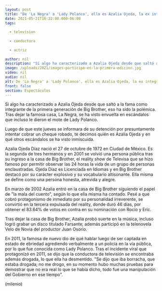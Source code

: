 ```yaml
---
layout: post
title: "De 'La Negra' a 'Lady Polanco', ella es Azalia Ojeda, la ex integrante de Big Brother detenida"
date: 2021-05-21T16:22:00.000-06:00
tags:
  
  - television
  
  - conductora
  
  - actriz
  
author: nil
description: "Si algo ha caracterizado a Azalia Ojeda desde que saltó a la fama como integrante de la primera generación de Big Brother, eso ha sido la polémica. "
image: /uploads/2021/images-participo-en-la-primera-edicion.jpg
video: nil
audio: nil
alt: De 'La Negra' a 'Lady Polanco', ella es Azalia Ojeda, la ex integrante de Big Brother detenida
front: false
section: Espectáculos
---
```


Si algo ha caracterizado a Azalia Ojeda desde que saltó a la fama como integrante de la primera generación de Big Brother, eso ha sido la polémica. Tras dejar la famosa casa, La Negra, se ha visto envuelta en escándalos que incluso le dieron el mote de Lady Polanco. 

Luego de que este jueves se informara de su detención por presuntamente intentar cobrar un cheque robado, te decimos quién es Azalia Ojeda y en qué otros escándalos se ha visto inmiscuida. 

Azalia Ojeda Díaz nació el 27 de octubre de 1972 en Ciudad de México. Es la segunda de tres hermanos y en 2001 se volvió una persona pública tras su ingreso a la casa de Big Brother, el reality show de Televisa que se hizo famoso por permitir observar las 24 horas la vida de un grupo de personas enclaustradas. Ojeda Díaz es Licenciada en Idiomas y en Big Brother destacó por su carácter explosivo y su vocabulario altisonante. Ella misma se define como una persona honesta, atrevida y alegre. 

En marzo de 2002 Azalia entró en la casa de Big Brother siguiendo el papel de "la mala del cuento", según lo que ella misma ha contado. Pesé a que cobró protagonismo de inmediato por su personalidad irreverente, se convirtió en la tercera expulsada del reality, donde duró 46 días, por obtener el 83.64% de votos en contra en su nominación con Rocío y Eric. 

Tras dejar la casa de Big Brother, Azalia probó suerte en la música, incluso logró grabar un disco titulado Farsante; además participó en la telenovela Velo de Novia del productor Juan Osorio. 

En 2011, la famosa de nuevo dio de qué hablar luego de ser captada en estado de ebriedad agrediendo verbalmente a un policía en la vía pública, por lo que fue conocida como Lady Polanco. Tras el incidente viral que protagonizó en 2011, se dijo que la conductora de televisión se encontraba además drogada, lo que ella ha desmentido. "Se dijo que iba borracha, que estaba drogada; no me drogo, en su momento hubo muchas pruebas para demostrar que no era real lo que se había dicho, todo fue una manipulación del Gobierno en ese tiempo". 

(milenio)